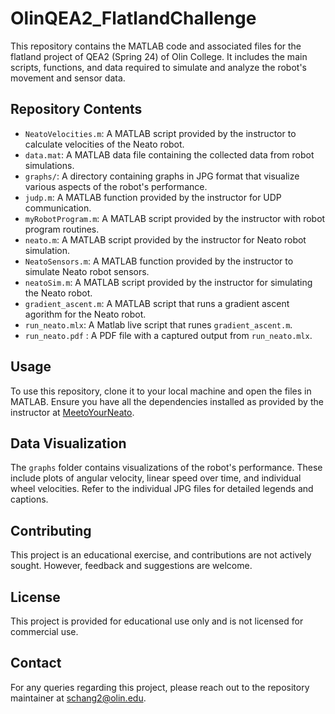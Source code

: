 # OlinQEA2_FlatlandChallenge

This repository contains the MATLAB code and associated files for the flatland project of QEA2 (Spring 24) of Olin College. It includes the main scripts, functions, and data required to simulate and analyze the robot's movement and sensor data.

## Repository Contents

- `NeatoVelocities.m`: A MATLAB script provided by the instructor to calculate velocities of the Neato robot.
- `data.mat`: A MATLAB data file containing the collected data from robot simulations.
- `graphs/`: A directory containing graphs in JPG format that visualize various aspects of the robot's performance.
- `judp.m`: A MATLAB function provided by the instructor for UDP communication.
- `myRobotProgram.m`: A MATLAB script provided by the instructor with robot program routines.
- `neato.m`: A MATLAB script provided by the instructor for Neato robot simulation.
- `NeatoSensors.m`: A MATLAB function provided by the instructor to simulate Neato robot sensors.
- `neatoSim.m`: A MATLAB script provided by the instructor for simulating the Neato robot.
- `gradient_ascent.m`: A MATLAB script that runs a gradient ascent agorithm for the Neato robot.
- `run_neato.mlx`: A Matlab live script that runes `gradient_ascent.m`.
- `run_neato.pdf` : A PDF file with a captured output from `run_neato.mlx`.

## Usage

To use this repository, clone it to your local machine and open the files in MATLAB. Ensure you have all the dependencies installed as provided by the instructor at [MeetoYourNeato](https://qeacourse.github.io/NeatoRobo/How_To/meeto_your_neato).  

## Data Visualization

The `graphs` folder contains visualizations of the robot's performance. These include plots of angular velocity, linear speed over time, and individual wheel velocities. Refer to the individual JPG files for detailed legends and captions.

## Contributing

This project is an educational exercise, and contributions are not actively sought. However, feedback and suggestions are welcome.

## License

This project is provided for educational use only and is not licensed for commercial use.

## Contact

For any queries regarding this project, please reach out to the repository maintainer at schang2@olin.edu.
